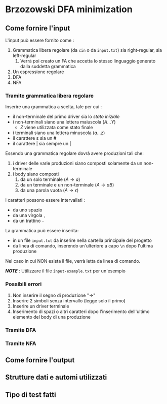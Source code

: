 # Brzozowski DFA minimization

## Come fornire l'input

L'input può essere fornito come :
1. Grammatica libera regolare (da `cin` o da `input.txt`) sia right-regular,  sia left-regular
   1. Verrà poi creato un FA che accetta lo stesso linguaggio generato dalla suddetta grammatica
2. Un espressione regolare
3. DFA
4. NFA

### Tramite grammatica libera regolare

Inserire una grammatica a scelta, tale per cui :
* il non-terminale del primo driver sia lo *stato iniziale*
* i non-terminali siano una lettera maiuscola ($A...Y$)
  * $Z$ viene utilizzata come stato finale
* i terminali siano una lettera minuscola ($a...z$)
* il carattere ɛ sia un $\#$
* il carattere | sia sempre un $|$

Essendo una grammatica regolare dovrà avere produzioni tali che:
1. i driver delle varie produzioni siano composti solamente da un non-terminale
2. i body siano composti
   1. da un solo terminale ($A \to a$)
   2. da un terminale e un non-terminale ($A \to aB$)
   3. da una parola vuota ($A \to \epsilon$)

I caratteri possono essere intervallati :
* da uno spazio ` `
* da una virgola `,`
* da un trattino `-`

La grammatica può essere inserita:
* in un file `input.txt` da inserire nella cartella principale del progetto
* da linea di comando, inserendo un'ulteriore a capo `\n` dopo l'ultima produzione

Nel caso in cui NON esista il file, verrà letta da linea di comando.

_**NOTE**_ : Utilizzare il file `input-example.txt` per un'esempio

### Possibili errori

1. Non inserire il segno di produzione "->"
2. Inserire 2 simboli senza intervallo (legge solo il primo)
3. Inserire un driver terminale
4. Inserimento di spazi o altri caratteri dopo l'inserimento dell'ultimo elemento del body di una produzione

### Tramite DFA

### Tramite NFA

## Come fornire l'output



## Strutture dati e automi utilizzati


## Tipo di test fatti


